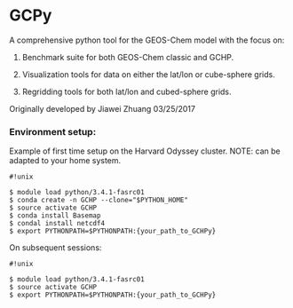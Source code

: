 # GCPy

A comprehensive python tool for the GEOS-Chem model with the focus on:

1. Benchmark suite for both GEOS-Chem classic and GCHP.

2. Visualization tools for data on either the lat/lon or cube-sphere grids.

3. Regridding tools for both lat/lon and cubed-sphere grids.


Originally developed by Jiawei Zhuang 03/25/2017

### Environment setup:

Example of first time setup on the Harvard Odyssey cluster. NOTE: can be adapted to your home system.


```
#!unix

$ module load python/3.4.1-fasrc01
$ conda create -n GCHP --clone="$PYTHON_HOME"
$ source activate GCHP
$ conda install Basemap
$ condal install netcdf4
$ export PYTHONPATH=$PYTHONPATH:{your_path_to_GCHPy}
```

On subsequent sessions:


```
#!unix

$ module load python/3.4.1-fasrc01
$ source activate GCHP
$ export PYTHONPATH=$PYTHONPATH:{your_path_to_GCHPy}
```